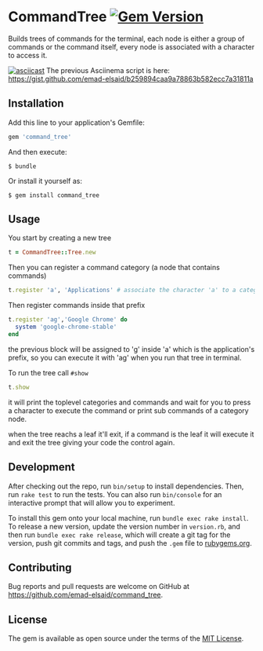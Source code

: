 # CommandTree [![Gem Version](https://badge.fury.io/rb/command_tree.svg)](https://badge.fury.io/rb/command_tree)

Builds trees of commands for the terminal, each node is either a group of commands or the command itself, every node is associated with a character to access it.

[![asciicast](https://asciinema.org/a/202202.png)](https://asciinema.org/a/202202)
The previous Asciinema script is here: https://gist.github.com/emad-elsaid/b259894caa9a78863b582ecc7a31811a

## Installation

Add this line to your application's Gemfile:

```ruby
gem 'command_tree'
```

And then execute:

    $ bundle

Or install it yourself as:

    $ gem install command_tree

## Usage

You start by creating a new tree

```ruby
t = CommandTree::Tree.new
```

Then you can register a command category (a node that contains commands)

```ruby
t.register 'a', 'Applications' # associate the character 'a' to a category called 'applications'
```

Then register commands inside that prefix
```ruby
t.register 'ag','Google Chrome' do
  system 'google-chrome-stable'
end
```
the previous block will be assigned to 'g' inside 'a' which is the application's prefix, so you can execute it with 'ag' when you run that tree in terminal.

To run the tree call `#show`
```ruby
t.show
```

it will print the toplevel categories and commands and wait for you to press a character to execute the command or print sub commands of a category node.

when the tree reachs a leaf it'll exit, if a command is the leaf it will execute it and exit the tree giving your code the control again.

## Development

After checking out the repo, run `bin/setup` to install dependencies. Then, run `rake test` to run the tests. You can also run `bin/console` for an interactive prompt that will allow you to experiment.

To install this gem onto your local machine, run `bundle exec rake install`. To release a new version, update the version number in `version.rb`, and then run `bundle exec rake release`, which will create a git tag for the version, push git commits and tags, and push the `.gem` file to [rubygems.org](https://rubygems.org).

## Contributing

Bug reports and pull requests are welcome on GitHub at https://github.com/emad-elsaid/command_tree.

## License

The gem is available as open source under the terms of the [MIT License](https://opensource.org/licenses/MIT).
